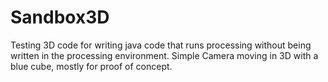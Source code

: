 # Sandbox3D
Testing 3D code for writing java code that runs processing without being written in the processing environment. Simple Camera moving in 3D with a blue cube, mostly for proof of concept.
